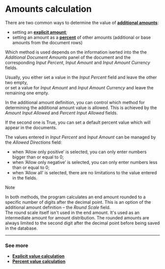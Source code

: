 # Amounts calculation

There are two common ways to determine the value of **[additional amounts](/advanced/document-amounts/index.md)**:

- setting an **[explicit amount](explicit-calculation.md)**;
- setting an amount as a **[percent](percent-calculation.md)** of other amounts (additional or base amounts from the document rows)

Which method is used depends on the information iserted into the the *Additional Document Amounts* panel of the document and the corresponding *Input Percent*, *Input Amount* and *Input Amount Currency* fields. 

Usually, you either set a value in the *Input Percent* field and leave the other two empty, <br> or set a value for *Input Amount* and *Input Amount Currency* and leave the remaining one empty. 

In the additional amount definition, you can control which method for determining the additional amount value is allowed. This is achieved by the *Amount Input Allowed* and *Percent Input Allowed* fields. 

If the second one is True, you can set a default percent value which will appear in the documents.

The values entered in *Input Percent* and *Input Amount* can be managed by the *Allowed Directions* field:

- when ‘Allow only positive’ is selected, you can only enter numbers bigger than or equal to 0;
- when ‘Allow only negative’ is selected, you can only enter numbers less than or equal to 0;
- when ‘Allow all’ is selected, there are no limitations to the value entered in the fields.

> [!NOTE]
> 
> In both methods, the program calculates an end amount rounded to a specific number of digits after the decimal point. This is an option of the additional amount definition – the *Round Scale* field. <br> The round scale itself isn't used in the end amount. It's used as an intermediate amount for amount distribution. The rounded amounts are always limited to the second digit after the decimal point before being saved in the database.
 
------------
### See more

- **[Explicit value calculation](explicit-calculation.md)**
- **[Percent value calculation](percent-calculation.md)**
